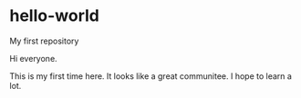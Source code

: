 # hello-world
My first repository

Hi everyone. 

This is my first time here. It looks like a great communitee. I hope to learn a lot.
